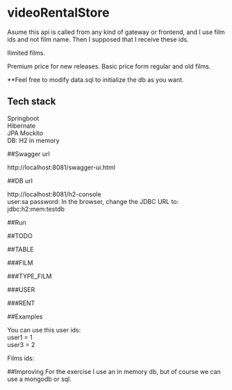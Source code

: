 # videoRentalStore

Asume this api is called from any kind of gateway or frontend, and I use film ids and not film name. Then I supposed that I receive these ids.

Ilimited films. 

Premium price for new releases.
Basic price form regular and old films.



**Feel free to modify data.sql to initialize the db as you want.
 
## Tech stack  
Springboot  
Hibernate	
JPA	
Mockito	  
DB: H2 in memory  


##Swagger url

http://localhost:8081/swagger-ui.html  


##DB url  
  
http://localhost:8081/h2-console  
user:sa
password:
In the browser, change the JDBC URL to: jdbc:h2:mem:testdb 

##Run  


##TODO


##TABLE

###FILM  

###TYPE_FILM  

###USER

###RENT    


##Examples

You can use this user ids:  
user1 = 1  
user3 = 2  

Films ids:  


##Improving
For the exercise I use an in memory db, but of course we can use a mongodb or sql.  



